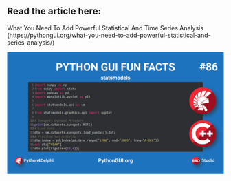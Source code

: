 <h2>Read the article here:</h2> 
What You Need To Add Powerful Statistical And Time Series Analysis (https://pythongui.org/what-you-need-to-add-powerful-statistical-and-series-analysis/)

![alt text](https://github.com/MuhammadAzizulHakim/pythongui.orgRepo_Python4Delphi-Python-Libraries/blob/main/Article39%20-%20statsmodels/blob/blogBanner_statsmodels3.png)
